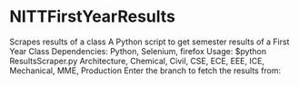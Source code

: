 # NITTFirstYearResults
Scrapes results of a class
A Python script to get semester results of a First Year Class
Dependencies:
Python, Selenium, firefox
Usage:
$python ResultsScraper.py
Architecture, Chemical, Civil, CSE, ECE, EEE, ICE, Mechanical, MME, Production
Enter the branch to fetch the results from: 
